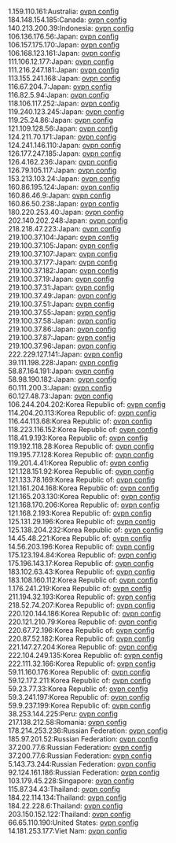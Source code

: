 1.159.110.161:Australia: [ovpn config](vpn/1_159_110_161.ovpn)  
184.148.154.185:Canada: [ovpn config](vpn/184_148_154_185.ovpn)  
140.213.200.39:Indonesia: [ovpn config](vpn/140_213_200_39.ovpn)  
106.136.176.56:Japan: [ovpn config](vpn/106_136_176_56.ovpn)  
106.157.175.170:Japan: [ovpn config](vpn/106_157_175_170.ovpn)  
106.168.123.161:Japan: [ovpn config](vpn/106_168_123_161.ovpn)  
111.106.12.177:Japan: [ovpn config](vpn/111_106_12_177.ovpn)  
111.216.247.181:Japan: [ovpn config](vpn/111_216_247_181.ovpn)  
113.155.241.168:Japan: [ovpn config](vpn/113_155_241_168.ovpn)  
116.67.204.7:Japan: [ovpn config](vpn/116_67_204_7.ovpn)  
116.82.5.94:Japan: [ovpn config](vpn/116_82_5_94.ovpn)  
118.106.117.252:Japan: [ovpn config](vpn/118_106_117_252.ovpn)  
119.240.123.245:Japan: [ovpn config](vpn/119_240_123_245.ovpn)  
119.25.24.86:Japan: [ovpn config](vpn/119_25_24_86.ovpn)  
121.109.128.56:Japan: [ovpn config](vpn/121_109_128_56.ovpn)  
124.211.70.171:Japan: [ovpn config](vpn/124_211_70_171.ovpn)  
124.241.146.110:Japan: [ovpn config](vpn/124_241_146_110.ovpn)  
126.177.247.185:Japan: [ovpn config](vpn/126_177_247_185.ovpn)  
126.4.162.236:Japan: [ovpn config](vpn/126_4_162_236.ovpn)  
126.79.105.117:Japan: [ovpn config](vpn/126_79_105_117.ovpn)  
153.213.103.24:Japan: [ovpn config](vpn/153_213_103_24.ovpn)  
160.86.195.124:Japan: [ovpn config](vpn/160_86_195_124.ovpn)  
160.86.46.9:Japan: [ovpn config](vpn/160_86_46_9.ovpn)  
160.86.50.238:Japan: [ovpn config](vpn/160_86_50_238.ovpn)  
180.220.253.40:Japan: [ovpn config](vpn/180_220_253_40.ovpn)  
202.140.202.248:Japan: [ovpn config](vpn/202_140_202_248.ovpn)  
218.218.47.223:Japan: [ovpn config](vpn/218_218_47_223.ovpn)  
219.100.37.104:Japan: [ovpn config](vpn/219_100_37_104.ovpn)  
219.100.37.105:Japan: [ovpn config](vpn/219_100_37_105.ovpn)  
219.100.37.107:Japan: [ovpn config](vpn/219_100_37_107.ovpn)  
219.100.37.177:Japan: [ovpn config](vpn/219_100_37_177.ovpn)  
219.100.37.182:Japan: [ovpn config](vpn/219_100_37_182.ovpn)  
219.100.37.19:Japan: [ovpn config](vpn/219_100_37_19.ovpn)  
219.100.37.31:Japan: [ovpn config](vpn/219_100_37_31.ovpn)  
219.100.37.49:Japan: [ovpn config](vpn/219_100_37_49.ovpn)  
219.100.37.51:Japan: [ovpn config](vpn/219_100_37_51.ovpn)  
219.100.37.55:Japan: [ovpn config](vpn/219_100_37_55.ovpn)  
219.100.37.58:Japan: [ovpn config](vpn/219_100_37_58.ovpn)  
219.100.37.86:Japan: [ovpn config](vpn/219_100_37_86.ovpn)  
219.100.37.87:Japan: [ovpn config](vpn/219_100_37_87.ovpn)  
219.100.37.96:Japan: [ovpn config](vpn/219_100_37_96.ovpn)  
222.229.127.141:Japan: [ovpn config](vpn/222_229_127_141.ovpn)  
39.111.198.228:Japan: [ovpn config](vpn/39_111_198_228.ovpn)  
58.87.164.191:Japan: [ovpn config](vpn/58_87_164_191.ovpn)  
58.98.190.182:Japan: [ovpn config](vpn/58_98_190_182.ovpn)  
60.111.200.3:Japan: [ovpn config](vpn/60_111_200_3.ovpn)  
60.127.48.73:Japan: [ovpn config](vpn/60_127_48_73.ovpn)  
106.244.204.202:Korea Republic of: [ovpn config](vpn/106_244_204_202.ovpn)  
114.204.20.113:Korea Republic of: [ovpn config](vpn/114_204_20_113.ovpn)  
116.44.113.68:Korea Republic of: [ovpn config](vpn/116_44_113_68.ovpn)  
118.223.116.152:Korea Republic of: [ovpn config](vpn/118_223_116_152.ovpn)  
118.41.9.193:Korea Republic of: [ovpn config](vpn/118_41_9_193.ovpn)  
119.192.118.28:Korea Republic of: [ovpn config](vpn/119_192_118_28.ovpn)  
119.195.77.128:Korea Republic of: [ovpn config](vpn/119_195_77_128.ovpn)  
119.201.4.41:Korea Republic of: [ovpn config](vpn/119_201_4_41.ovpn)  
121.128.151.92:Korea Republic of: [ovpn config](vpn/121_128_151_92.ovpn)  
121.133.78.169:Korea Republic of: [ovpn config](vpn/121_133_78_169.ovpn)  
121.161.204.168:Korea Republic of: [ovpn config](vpn/121_161_204_168.ovpn)  
121.165.203.130:Korea Republic of: [ovpn config](vpn/121_165_203_130.ovpn)  
121.168.170.206:Korea Republic of: [ovpn config](vpn/121_168_170_206.ovpn)  
121.168.2.193:Korea Republic of: [ovpn config](vpn/121_168_2_193.ovpn)  
125.131.29.196:Korea Republic of: [ovpn config](vpn/125_131_29_196.ovpn)  
125.138.204.232:Korea Republic of: [ovpn config](vpn/125_138_204_232.ovpn)  
14.45.48.221:Korea Republic of: [ovpn config](vpn/14_45_48_221.ovpn)  
14.56.203.196:Korea Republic of: [ovpn config](vpn/14_56_203_196.ovpn)  
175.123.194.84:Korea Republic of: [ovpn config](vpn/175_123_194_84.ovpn)  
175.196.143.17:Korea Republic of: [ovpn config](vpn/175_196_143_17.ovpn)  
183.102.63.43:Korea Republic of: [ovpn config](vpn/183_102_63_43.ovpn)  
183.108.160.112:Korea Republic of: [ovpn config](vpn/183_108_160_112.ovpn)  
1.176.241.219:Korea Republic of: [ovpn config](vpn/1_176_241_219.ovpn)  
211.194.32.193:Korea Republic of: [ovpn config](vpn/211_194_32_193.ovpn)  
218.52.74.207:Korea Republic of: [ovpn config](vpn/218_52_74_207.ovpn)  
220.120.144.186:Korea Republic of: [ovpn config](vpn/220_120_144_186.ovpn)  
220.121.210.79:Korea Republic of: [ovpn config](vpn/220_121_210_79.ovpn)  
220.67.72.196:Korea Republic of: [ovpn config](vpn/220_67_72_196.ovpn)  
220.87.52.182:Korea Republic of: [ovpn config](vpn/220_87_52_182.ovpn)  
221.147.27.204:Korea Republic of: [ovpn config](vpn/221_147_27_204.ovpn)  
222.104.249.135:Korea Republic of: [ovpn config](vpn/222_104_249_135.ovpn)  
222.111.32.166:Korea Republic of: [ovpn config](vpn/222_111_32_166.ovpn)  
59.11.160.176:Korea Republic of: [ovpn config](vpn/59_11_160_176.ovpn)  
59.12.172.211:Korea Republic of: [ovpn config](vpn/59_12_172_211.ovpn)  
59.23.77.33:Korea Republic of: [ovpn config](vpn/59_23_77_33.ovpn)  
59.3.241.197:Korea Republic of: [ovpn config](vpn/59_3_241_197.ovpn)  
59.9.237.199:Korea Republic of: [ovpn config](vpn/59_9_237_199.ovpn)  
38.253.144.225:Peru: [ovpn config](vpn/38_253_144_225.ovpn)  
217.138.212.58:Romania: [ovpn config](vpn/217_138_212_58.ovpn)  
178.214.253.236:Russian Federation: [ovpn config](vpn/178_214_253_236.ovpn)  
185.97.201.52:Russian Federation: [ovpn config](vpn/185_97_201_52.ovpn)  
37.200.77.6:Russian Federation: [ovpn config](vpn/37_200_77_6.ovpn)  
37.200.77.6:Russian Federation: [ovpn config](vpn/37_200_77_6.ovpn)  
5.143.73.244:Russian Federation: [ovpn config](vpn/5_143_73_244.ovpn)  
92.124.161.186:Russian Federation: [ovpn config](vpn/92_124_161_186.ovpn)  
103.179.45.228:Singapore: [ovpn config](vpn/103_179_45_228.ovpn)  
115.87.34.43:Thailand: [ovpn config](vpn/115_87_34_43.ovpn)  
184.22.114.134:Thailand: [ovpn config](vpn/184_22_114_134.ovpn)  
184.22.228.6:Thailand: [ovpn config](vpn/184_22_228_6.ovpn)  
203.150.152.122:Thailand: [ovpn config](vpn/203_150_152_122.ovpn)  
66.65.110.190:United States: [ovpn config](vpn/66_65_110_190.ovpn)  
14.181.253.177:Viet Nam: [ovpn config](vpn/14_181_253_177.ovpn)  
